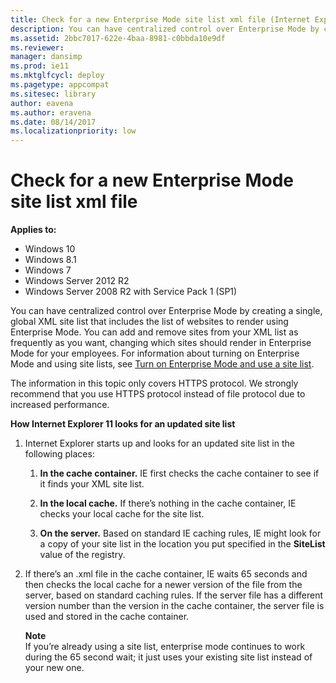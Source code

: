 ```yaml
---
title: Check for a new Enterprise Mode site list xml file (Internet Explorer 11 for IT Pros)
description: You can have centralized control over Enterprise Mode by creating a single, global XML site list that includes the list of websites to render using Enterprise Mode.
ms.assetid: 2bbc7017-622e-4baa-8981-c0bbda10e9df
ms.reviewer: 
manager: dansimp
ms.prod: ie11
ms.mktglfcycl: deploy
ms.pagetype: appcompat
ms.sitesec: library
author: eavena
ms.author: eravena
ms.date: 08/14/2017
ms.localizationpriority: low
---
```



# Check for a new Enterprise Mode site list xml file

**Applies to:**

-   Windows 10
-   Windows 8.1
-   Windows 7
-   Windows Server 2012 R2
-   Windows Server 2008 R2 with Service Pack 1 (SP1)

You can have centralized control over Enterprise Mode by creating a single, global XML site list that includes the list of websites to render using Enterprise Mode. You can add and remove sites from your XML list as frequently as you want, changing which sites should render in Enterprise Mode for your employees. For information about turning on Enterprise Mode and using site lists, see [Turn on Enterprise Mode and use a site list](turn-on-enterprise-mode-and-use-a-site-list.md).

The information in this topic only covers HTTPS protocol. We strongly recommend that you use HTTPS protocol instead of file protocol due to increased performance.

**How Internet Explorer 11 looks for an updated site list**

1.  Internet Explorer starts up and looks for an updated site list in the following places:

    1.  **In the cache container.** IE first checks the cache container to see if it finds your XML site list.

    2.  **In the local cache.** If there’s nothing in the cache container, IE checks your local cache for the site list.

    3.  **On the server.** Based on standard IE caching rules, IE might look for a copy of your site list in the location you put specified in the **SiteList** value of the registry.

2.  If there’s an .xml file in the cache container, IE waits 65 seconds and then checks the local cache for a newer version of the file from the server, based on standard caching rules. If the server file has a different version number than the version in the cache container, the server file is used and stored in the cache container.<p>**Note**<br>If you’re already using a site list, enterprise mode continues to work during the 65 second wait; it just uses your existing site list instead of your new one.

     

 

 



